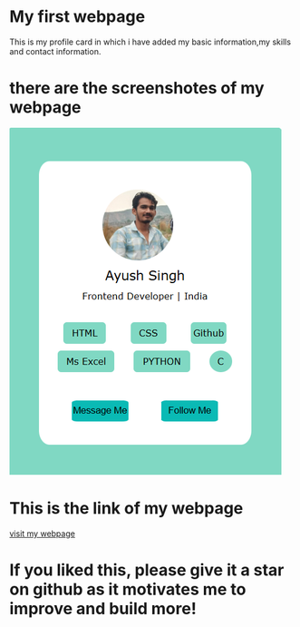 # My first webpage

This is my profile card in which i have added my basic information,my skills and contact information.

 # there are the screenshotes of my webpage
   ![homepage](screenshot.png)

# This is the link of my webpage 
  [visit my webpage](https://ayush-kumar-singh014.github.io/profile-card-webpage/) 

# If you liked this, please give it a star on github as it motivates me to improve and build more!
